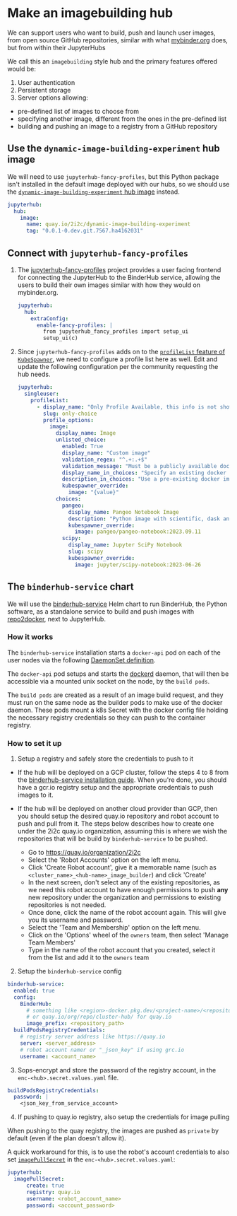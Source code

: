 # Make an imagebuilding hub

We can support users who want to build, push and launch user images, from open source GitHub repositories, similar with what [mybinder.org](https://mybinder.org) does, but from within their JupyterHubs

We call this an `imagebuilding` style hub and the primary features offered would be:

1. User authentication
2. Persistent storage
3. Server options allowing:
  - pre-defined list of images to choose from
  - specifying another image, different from the ones in the pre-defined list
  - building and pushing an image to a registry from a GitHub repository

## Use the `dynamic-image-building-experiment` hub image

We will need to use `jupyterhub-fancy-profiles`, but this Python package isn't installed in the default image deployed with our hubs, so we should use the [`dynamic-image-building-experiment` hub image](https://github.com/2i2c-org/infrastructure/blob/master/helm-charts/images/hub/dynamic-image-building-requirements.txt) instead.

```yaml
jupyterhub:
  hub:
    image:
      name: quay.io/2i2c/dynamic-image-building-experiment
      tag: "0.0.1-0.dev.git.7567.ha4162031"
```

## Connect with `jupyterhub-fancy-profiles`

1. The [jupyterhub-fancy-profiles](https://github.com/yuvipanda/jupyterhub-fancy-profiles) project provides a user facing frontend for connecting the JupyterHub to the BinderHub service, allowing the users to build their own images similar with how they would on mybinder.org.

    ```yaml
    jupyterhub:
      hub:
        extraConfig:
          enable-fancy-profiles: |
            from jupyterhub_fancy_profiles import setup_ui
            setup_ui(c)
    ```

2. Since `jupyterhub-fancy-profiles` adds on to the [`profileList` feature of `KubeSpawner`](https://jupyterhub-kubespawner.readthedocs.io/en/latest/spawner.html#kubespawner.KubeSpawner.profile_list), we need to configure a profile list here as well. Edit and update the following configuration per the community requesting the hub needs.

    ```yaml
    jupyterhub:
      singleuser:
        profileList:
          - display_name: "Only Profile Available, this info is not shown in the UI"
            slug: only-choice
            profile_options:
              image:
                display_name: Image
                unlisted_choice:
                  enabled: True
                  display_name: "Custom image"
                  validation_regex: "^.+:.+$"
                  validation_message: "Must be a publicly available docker image, of form <image-name>:<tag>"
                  display_name_in_choices: "Specify an existing docker image"
                  description_in_choices: "Use a pre-existing docker image from a public docker registry (dockerhub, quay, etc)"
                  kubespawner_override:
                    image: "{value}"
                choices:
                  pangeo:
                    display_name: Pangeo Notebook Image
                    description: "Python image with scientific, dask and geospatial tools"
                    kubespawner_override:
                      image: pangeo/pangeo-notebook:2023.09.11
                  scipy:
                    display_name: Jupyter SciPy Notebook
                    slug: scipy
                    kubespawner_override:
                      image: jupyter/scipy-notebook:2023-06-26
    ```

## The `binderhub-service` chart

We will use the [binderhub-service](https://github.com/2i2c-org/binderhub-service/) Helm chart to run BinderHub, the Python software, as a standalone service to build and push images with [repo2docker](https://github.com/jupyterhub/repo2docker), next to JupyterHub.

### How it works

The `binderhub-service` installation starts a `docker-api` pod on each of the user nodes via the following [DaemonSet definition](https://github.com/2i2c-org/binderhub-service/blob/main/binderhub-service/templates/docker-api/daemonset.yaml).

The `docker-api` pod setups and starts the [dockerd](https://docs.docker.com/engine/reference/commandline/dockerd/) daemon, that will then be accessible via a mounted unix socket on the node, by the `build pods`.

The `build pods` are created as a result of an image build request, and they must run on the same node as the builder pods to make use of the docker daemon. These pods mount a k8s Secret with the docker config file holding the necessary registry credentials so they can push to the container registry.

### How to set it up

1. Setup a registry and safely store the credentials to push to it

  - If the hub will be deployed on a GCP cluster, follow the steps 4 to 8 from the [binderhub-service installation guide](https://github.com/2i2c-org/binderhub-service?tab=readme-ov-file#installation). When you're done, you should have a gcr.io registry setup and the appropriate credentials to push images to it.

  - If the hub will be deployed on another cloud provider than GCP, then you should setup the desired quay.io repository and robot account to push and pull from it. The steps below describes how to create one under the 2i2c quay.io organization, assuming this is where we wish the repositories that will be build by `binderhub-service` to be pushed.

    - Go to https://quay.io/organization/2i2c
    - Select the 'Robot Accounts' option on the left menu.
    - Click 'Create Robot account', give it a memorable name (such as `<cluster_name>_<hub-name>_image_builder`) and click 'Create'
    - In the next screen, don't select any of the existing repositories, as we need this robot account to have enough permissions to push **any** new repository under the organization and permissions to existing repositories is not needed.
    - Once done, click the name of the robot account again. This will give you its username and password.
    - Select the 'Team and Membership' option on the left menu.
    - Click on the 'Options' wheel of the `owners` team, then select 'Manage Team Members'
    - Type in the name of the robot account that you created, select it from the list and add it to the `owners` team


2. Setup the `binderhub-service` config

  ```yaml
  binderhub-service:
    enabled: true
    config:
      BinderHub:
        # something like <region>-docker.pkg.dev/<project-name>/<repository-name> for grc.io
        # or quay.io/org/repo/cluster-hub/ for quay.io
        image_prefix: <repository_path>
    buildPodsRegistryCredentials:
      # registry server address like https://quay.io
      server: <server_address>
      # robot account namer or "_json_key" if using grc.io
      username: <account_name>
  ```

3. Sops-encrypt and store the password of the registry account, in the `enc-<hub>.secret.values.yaml` file.

  ```yaml
  buildPodsRegistryCredentials:
    password: |
      <json_key_from_service_account>
  ```

4. If pushing to quay.io registry, also setup the credentials for image pulling

  When pushing to the quay registry, the images are pushed as `private` by default (even if the plan doesn't allow it).

  A quick workaround for this, is to use the robot's account credentials to also set [`imagePullSecret`](https://z2jh.jupyter.org/en/stable/resources/reference.html#imagepullsecret) in the `enc-<hub>.secret.values.yaml`:

  ```yaml
  jupyterhub:
    imagePullSecret:
        create: true
        registry: quay.io
        username: <robot_account_name>
        password: <account_password>
  ```
